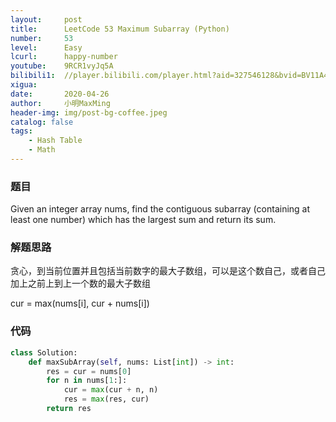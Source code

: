 ```yaml
---
layout:     post
title:      LeetCode 53 Maximum Subarray (Python)
number:     53
level:      Easy
lcurl:      happy-number
youtube:    9RCR1vyJq5A
bilibili1:  //player.bilibili.com/player.html?aid=327546128&bvid=BV11A41187AR&cid=173439380&page=1
xigua:      
date:       2020-04-26
author:     小明MaxMing
header-img: img/post-bg-coffee.jpeg
catalog: false
tags:
    - Hash Table
    - Math
---
```


### 题目
Given an integer array nums, find the contiguous subarray (containing at least one number) which has the largest sum and return its sum.

### 解题思路

贪心，到当前位置并且包括当前数字的最大子数组，可以是这个数自己，或者自己加上之前上到上一个数的最大子数组

cur = max(nums[i], cur + nums[i])

### 代码
```python
class Solution:
    def maxSubArray(self, nums: List[int]) -> int:
        res = cur = nums[0]
        for n in nums[1:]:
            cur = max(cur + n, n)
            res = max(res, cur)
        return res
```
